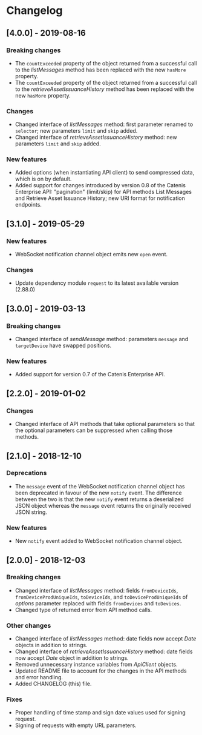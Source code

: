 # Changelog

## [4.0.0] - 2019-08-16

### Breaking changes
- The `countExceeded` property of the object returned from a successful call to the *listMessages* method has been
 replaced with the new `hasMore` property.
- The `countExceeded` property of the object returned from a successful call to the *retrieveAssetIssuanceHistory*
 method has been replaced with the new `hasMore` property.

### Changes
- Changed interface of *listMessages* method: first parameter renamed to `selector`; new parameters `limit` and `skip` added.
- Changed interface of *retrieveAssetIssuanceHistory* method: new parameters `limit` and `skip` added.

### New features
- Added options (when instantiating API client) to send compressed data, which is on by default.
- Added support for changes introduced by version 0.8 of the Catenis Enterprise API: "pagination" (limit/skip) for API
 methods List Messages and Retrieve Asset Issuance History; new URI format for notification endpoints.

## [3.1.0] - 2019-05-29

### New features
- WebSocket notification channel object emits new `open` event.

### Changes
- Update dependency module `request` to its latest available version (2.88.0)

## [3.0.0] - 2019-03-13

### Breaking changes
- Changed interface of *sendMessage* method: parameters `message` and `targetDevice` have swapped positions.

### New features
- Added support for version 0.7 of the Catenis Enterprise API.

## [2.2.0] - 2019-01-02

### Changes
- Changed interface of API methods that take optional parameters so that the optional parameters can be suppressed when
 calling those methods.

## [2.1.0] - 2018-12-10

### Deprecations
- The `message` event of the WebSocket notification channel object has been deprecated in favour of the new `notify`
 event. The difference between the two is that the new `notify` event returns a deserialized JSON object whereas the
 `message` event returns the originally received JSON string.

### New features
- New `notify` event added to WebSocket notification channel object.

## [2.0.0] - 2018-12-03

### Breaking changes
- Changed interface of *listMessages* method: fields `fromDeviceIds`, `fromDeviceProdUniqueIds`, `toDeviceIds`,
 and `toDeviceProdUniqueIds` of *options* parameter replaced with fields `fromDevices` and `toDevices`.
- Changed type of returned error from API method calls.

### Other changes
- Changed interface of *listMessages* method: date fields now accept *Date* objects in addition to strings.
- Changed interface of *retrieveAssetIssuanceHistory* method: date fields now accept *Date* object in addition to
 strings.
- Removed unnecessary instance variables from *ApiClient* objects.
- Updated README file to account for the changes in the API methods and error handling.
- Added CHANGELOG (this) file.

### Fixes
- Proper handling of time stamp and sign date values used for signing request.
- Signing of requests with empty URL parameters.
